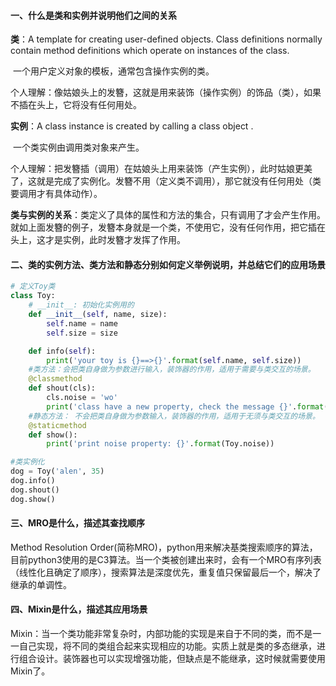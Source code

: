 #### 一、什么是类和实例并说明他们之间的关系

**类**：A template for creating user-defined objects. Class definitions normally contain method definitions which operate on instances of the class. 

​       一个用户定义对象的模板，通常包含操作实例的类。

​      个人理解：像姑娘头上的发簪，这就是用来装饰（操作实例）的饰品（类），如果不插在头上，它将没有任何用处。

**实例**：A class instance is created by calling a class object .

​		一个类实例由调用类对象来产生。

​		个人理解：把发簪插（调用）在姑娘头上用来装饰（产生实例），此时姑娘更美了，这就是完成了实例化。发簪不用（定义类不调用），那它就没有任何用处（类要调用才有具体动作）。



**类与实例的关系**：类定义了具体的属性和方法的集合，只有调用了才会产生作用。就如上面发簪的例子，发簪本身就是一个类，不使用它，没有任何作用，把它插在头上，这才是实例，此时发簪才发挥了作用。



#### 二、类的实例方法、类方法和静态分别如何定义举例说明，并总结它们的应用场景

```python
# 定义Toy类
class Toy:
    # __init__: 初始化实例用的
    def __init__(self, name, size):
        self.name = name
        self.size = size

    def info(self):
        print('your toy is {}==>{}'.format(self.name, self.size))
    #类方法：会把类自身做为参数进行输入，装饰器的作用，适用于需要与类交互的场景。
    @classmethod
    def shout(cls):
        cls.noise = 'wo'
        print('class have a new property, check the message {}'.format(dir(cls)))
    #静态方法： 不会把类自身做为参数输入，装饰器的作用，适用于无须与类交互的场景。
    @staticmethod
    def show():
        print('print noise property: {}'.format(Toy.noise))

#类实例化
dog = Toy('alen', 35)
dog.info()
dog.shout()
dog.show()

```



#### 三、MRO是什么，描述其查找顺序

Method Resolution Order(简称MRO)，python用来解决基类搜索顺序的算法，目前python3使用的是C3算法。当一个类被创建出来时，会有一个MRO有序列表（线性化且确定了顺序），搜索算法是深度优先，重复值只保留最后一个，解决了继承的单调性。

#### 四、Mixin是什么，描述其应用场景 

Mixin：当一个类功能非常复杂时，内部功能的实现是来自于不同的类，而不是一一自己实现，将不同的类组合起来实现相应的功能。实质上就是类的多态继承，进行组合设计。装饰器也可以实现增强功能，但缺点是不能继承，这时候就需要使用Mixin了。